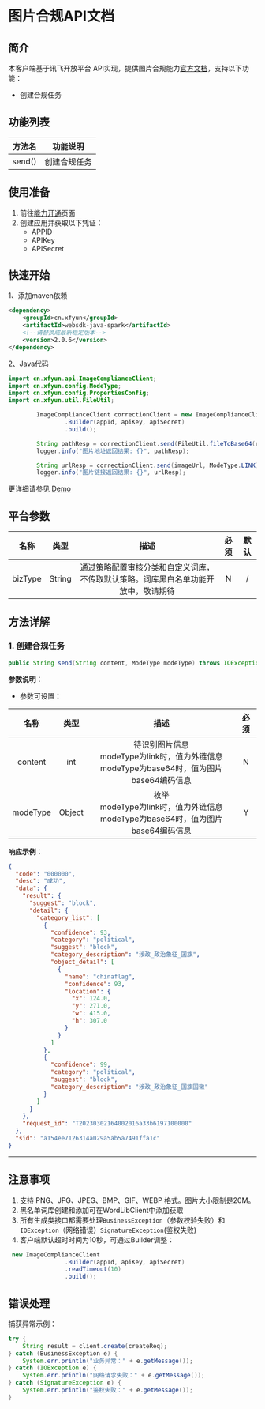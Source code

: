 # 图片合规API文档

## 简介

本客户端基于讯飞开放平台 API实现，提供图片合规能力[官方文档](https://www.xfyun.cn/doc/nlp/ImageModeration/API.html)，支持以下功能：

- 创建合规任务

## 功能列表

| 方法名 | 功能说明     |
| ------ | ------------ |
| send() | 创建合规任务 |

## 使用准备

1. 前往[能力开通](https://www.xfyun.cn/services/preview-picture/)页面
2. 创建应用并获取以下凭证：
   - APPID 
   - APIKey
   - APISecret

## 快速开始

1、添加maven依赖

```xml
<dependency>
    <groupId>cn.xfyun</groupId>
    <artifactId>websdk-java-spark</artifactId>
    <!--请替换成最新稳定版本-->
    <version>2.0.6</version>
</dependency>
```

2、Java代码

```java
import cn.xfyun.api.ImageComplianceClient;
import cn.xfyun.config.ModeType;
import cn.xfyun.config.PropertiesConfig;
import cn.xfyun.util.FileUtil;

        ImageComplianceClient correctionClient = new ImageComplianceClient
                .Builder(appId, apiKey, apiSecret)
                .build();

        String pathResp = correctionClient.send(FileUtil.fileToBase64(resourcePath + imagePath), ModeType.BASE64);
        logger.info("图片地址返回结果: {}", pathResp);

        String urlResp = correctionClient.send(imageUrl, ModeType.LINK);
        logger.info("图片链接返回结果: {}", urlResp);
```

更详细请参见 [Demo](https://github.com/iFLYTEK-OP/websdk-java-demo/blob/main/src/main/java/cn/xfyun/demo/nlp/ImageComplianceClientApp.java)

## 平台参数

|  名称   |  类型  |                             描述                             | 必须 | 默认 |
| :-----: | :----: | :----------------------------------------------------------: | :--: | :--: |
| bizType | String | 通过策略配置审核分类和自定义词库，不传取默认策略。词库黑白名单功能开放中，敬请期待 |  N   |  /   |

## 方法详解

### 1. 创建合规任务
```java
public String send(String content, ModeType modeType) throws IOException, SignatureException
```
**参数说明**：

- 参数可设置：

|   名称   |  类型  |                             描述                             | 必须 |
| :------: | :----: | :----------------------------------------------------------: | :--: |
| content  |  int   | 待识别图片信息<br/>modeType为link时，值为外链信息<br/>modeType为base64时，值为图片base64编码信息 |  N   |
| modeType | Object | 枚举<br />modeType为link时，值为外链信息<br/>modeType为base64时，值为图片base64编码信息 |  Y   |

**响应示例**：

```json
{
  "code": "000000",
  "desc": "成功",
  "data": {
    "result": {
      "suggest": "block",
      "detail": {
        "category_list": [
          {
            "confidence": 93,
            "category": "political",
            "suggest": "block",
            "category_description": "涉政_政治象征_国旗",
            "object_detail": [
              {
                "name": "chinaflag",
                "confidence": 93,
                "location": {
                  "x": 124.0,
                  "y": 271.0,
                  "w": 415.0,
                  "h": 307.0
                }
              }
            ]
          },
          {
            "confidence": 99,
            "category": "political",
            "suggest": "block",
            "category_description": "涉政_政治象征_国旗国徽"
          }
        ]
      }
    },
    "request_id": "T20230302164002016a33b6197100000"
  },
  "sid": "a154ee7126314a029a5ab5a7491ffa1c"
}
```

---

## 注意事项
1. 支持 PNG、JPG、JPEG、BMP、GIF、WEBP 格式。图片大小限制是20M。
2. 黑名单词库创建和添加可在WordLibClient中添加获取
3. 所有生成类接口都需要处理`BusinessException`（参数校验失败）和`IOException`（网络错误）`SignatureException`(鉴权失败)
6. 客户端默认超时时间为10秒，可通过Builder调整：

```java
 new ImageComplianceClient
                .Builder(appId, apiKey, apiSecret)
                .readTimeout(10)
                .build();
```

## 错误处理
捕获异常示例：
```java
try {
    String result = client.create(createReq);
} catch (BusinessException e) {
    System.err.println("业务异常：" + e.getMessage());
} catch (IOException e) {
    System.err.println("网络请求失败：" + e.getMessage());
} catch (SignatureException e) {
    System.err.println("鉴权失败：" + e.getMessage());
}
```
